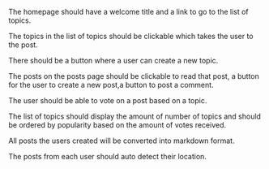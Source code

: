 The homepage should have a welcome title and a link to go to the list of topics.

The topics in the list of topics should be clickable which takes the user to the post.

There should be a button where a user can create a new topic.

The posts on the posts page should be clickable to read that post, a button for the user to create a new post,a button to post a comment.

The user should be able to vote on a post based on a topic.

The list of topics should display the amount of number of topics and should be ordered by popularity based on the amount of votes received.

All posts the users created will be converted into markdown format.

The posts from each user should auto detect their location.
